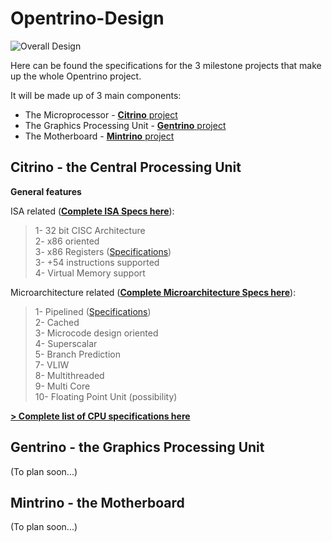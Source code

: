 # Opentrino-Design
![Overall Design](http://image.prntscr.com/image/0722a236201e49ea9e93077299c91c0d.png)

Here can be found the specifications for the 3 milestone projects that make up the whole Opentrino project.

It will be made up of 3 main components:
- The Microprocessor - [**Citrino** project](https://github.com/Opentrino/Citrino)
- The Graphics Processing Unit - [**Gentrino** project](https://github.com/Opentrino/Gentrino)  
- The Motherboard - [**Mintrino** project](https://github.com/Opentrino/Mintrino)

**Citrino** - the Central Processing Unit
-------
**General features**   

ISA related ([**Complete ISA Specs here**](https://github.com/Opentrino/Opentrino-Design/blob/master/CitrinoDesign/ISA/ISA.md)):  
>1- 32 bit CISC Architecture  
2- x86 oriented  
3- x86 Registers ([Specifications](https://github.com/Opentrino/Opentrino-Design/blob/master/CitrinoDesign/ISA/Registers.md))  
3- +54 instructions supported  
4- Virtual Memory support  

Microarchitecture related ([**Complete Microarchitecture Specs here**](https://github.com/Opentrino/Opentrino-Design/blob/master/CitrinoDesign/Microarchitecture/Microarchitecture.md)):
>1- Pipelined  ([Specifications](https://github.com/Opentrino/Opentrino-Design/blob/master/CitrinoDesign/Microarchitecture/Pipeline.md))  
2- Cached  
3- Microcode design oriented  
4- Superscalar  
5- Branch Prediction  
7- VLIW  
8- Multithreaded  
9- Multi Core  
10- Floating Point Unit (possibility)  

[**> Complete list of CPU specifications here**](https://github.com/Opentrino/Opentrino-Design/blob/master/CitrinoDesign/)

**Gentrino** - the Graphics Processing Unit
-------
(To plan soon...)

**Mintrino** - the Motherboard
-------
(To plan soon...)
